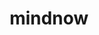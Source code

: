 ---
blog: https://mindnow.io/blog
facebook: https://facebook.com/MindnowAG
instagram: https://instagram.com/mindnow_ag
linkedin: https://linkedin.com/company/mindnow-ag
logohandle: mindnowio
sort: mindnow
title: mindnow
twitter: https://x.com/MindNow_IO
website: https://mindnow.io/
---
